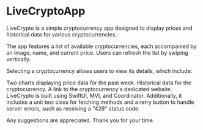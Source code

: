 # LiveCryptoApp
LiveCrypto is a simple cryptocurrency app designed to display prices and historical data for various cryptocurrencies.

The app features a list of available cryptocurrencies, each accompanied by an image, name, and current price. Users can refresh the list by swiping vertically.

Selecting a cryptocurrency allows users to view its details, which include:

Two charts displaying price data for the past week.
Historical data for the cryptocurrency.
A link to the cryptocurrency's dedicated website.
LiveCrypto is built using SwiftUI, MVI, and Coordinator. Additionally, it includes a unit test class for fetching methods and a retry button to handle server errors, such as receiving a "429" status code.

Any suggestions are appreciated. Thank you for your time.

